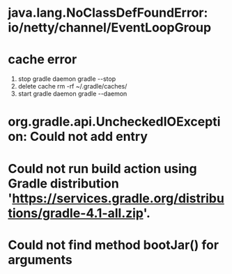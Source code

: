 # java.lang.NoClassDefFoundError: io/netty/channel/EventLoopGroup

# cache error
1. stop gradle daemon
gradle --stop
2. delete cache
rm -rf ~/.gradle/caches/
3. start gradle daemon
gradle --daemon


# org.gradle.api.UncheckedIOException: Could not add entry


# Could not run build action using Gradle distribution 'https://services.gradle.org/distributions/gradle-4.1-all.zip'.


# Could not find method bootJar() for arguments




